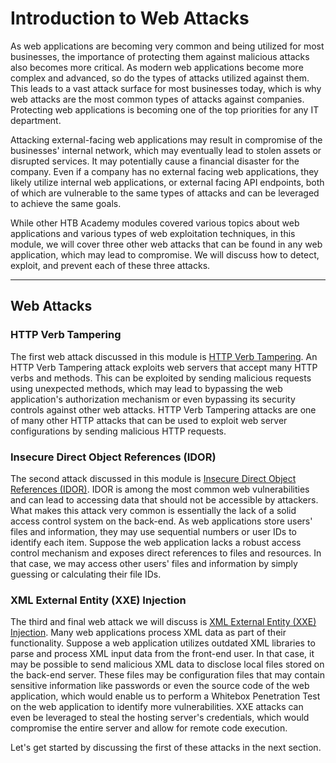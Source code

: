 # Introduction to Web Attacks

As web applications are becoming very common and being utilized for most businesses, the importance of protecting them against malicious attacks also becomes more critical. As modern web applications become more complex and advanced, so do the types of attacks utilized against them. This leads to a vast attack surface for most businesses today, which is why web attacks are the most common types of attacks against companies. Protecting web applications is becoming one of the top priorities for any IT department.

Attacking external-facing web applications may result in compromise of the businesses' internal network, which may eventually lead to stolen assets or disrupted services. It may potentially cause a financial disaster for the company. Even if a company has no external facing web applications, they likely utilize internal web applications, or external facing API endpoints, both of which are vulnerable to the same types of attacks and can be leveraged to achieve the same goals.

While other HTB Academy modules covered various topics about web applications and various types of web exploitation techniques, in this module, we will cover three other web attacks that can be found in any web application, which may lead to compromise. We will discuss how to detect, exploit, and prevent each of these three attacks.

***

## Web Attacks

### **HTTP Verb Tampering**

The first web attack discussed in this module is [HTTP Verb Tampering](https://owasp.org/www-project-web-security-testing-guide/v41/4-Web_Application_Security_Testing/07-Input_Validation_Testing/03-Testing_for_HTTP_Verb_Tampering). An HTTP Verb Tampering attack exploits web servers that accept many HTTP verbs and methods. This can be exploited by sending malicious requests using unexpected methods, which may lead to bypassing the web application's authorization mechanism or even bypassing its security controls against other web attacks. HTTP Verb Tampering attacks are one of many other HTTP attacks that can be used to exploit web server configurations by sending malicious HTTP requests.

### **Insecure Direct Object References (IDOR)**

The second attack discussed in this module is [Insecure Direct Object References (IDOR)](https://owasp.org/www-project-web-security-testing-guide/latest/4-Web_Application_Security_Testing/05-Authorization_Testing/04-Testing_for_Insecure_Direct_Object_References). IDOR is among the most common web vulnerabilities and can lead to accessing data that should not be accessible by attackers. What makes this attack very common is essentially the lack of a solid access control system on the back-end. As web applications store users' files and information, they may use sequential numbers or user IDs to identify each item. Suppose the web application lacks a robust access control mechanism and exposes direct references to files and resources. In that case, we may access other users' files and information by simply guessing or calculating their file IDs.

### **XML External Entity (XXE) Injection**

The third and final web attack we will discuss is [XML External Entity (XXE) Injection](https://owasp.org/www-community/vulnerabilities/XML_External_Entity_\(XXE\)_Processing). Many web applications process XML data as part of their functionality. Suppose a web application utilizes outdated XML libraries to parse and process XML input data from the front-end user. In that case, it may be possible to send malicious XML data to disclose local files stored on the back-end server. These files may be configuration files that may contain sensitive information like passwords or even the source code of the web application, which would enable us to perform a Whitebox Penetration Test on the web application to identify more vulnerabilities. XXE attacks can even be leveraged to steal the hosting server's credentials, which would compromise the entire server and allow for remote code execution.

Let's get started by discussing the first of these attacks in the next section.
